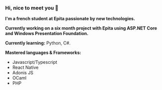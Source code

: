 ### Hi, nice to meet you 👋

__I'm a french student at Epita passionate by new technologies.__

__Currently working on a six month project with Epita using ASP.NET Core and Windows Presentation Foundation.__

__Currently learning:__ Python, C#.

__Mastered languages & Frameworks:__
- Javascript/Typescript
- React Native
- Adonis JS
- OCaml
- PHP
